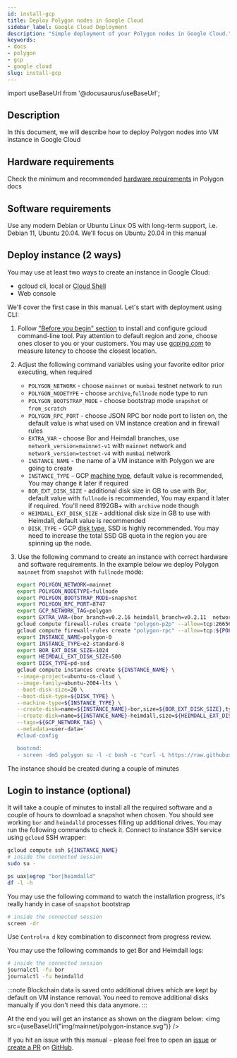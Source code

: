 ```yaml
---
id: install-gcp
title: Deploy Polygon nodes in Google Cloud
sidebar_label: Google Cloud Deployment
description: "Simple deployment of your Polygon nodes in Google Cloud."
keywords:
- docs
- polygon
- gcp
- google cloud
slug: install-gcp
---
```

import useBaseUrl from '@docusaurus/useBaseUrl';

## Description

In this document, we will describe how to deploy Polygon nodes into VM instance in Google Cloud

## Hardware requirements

Check the minimum and recommended [hardware requirements](/docs/maintain/validate/validator-node-system-requirements) in Polygon docs

## Software requirements

Use any modern Debian or Ubuntu Linux OS with long-term support, i.e. Debian 11, Ubuntu 20.04. We'll focus on Ubuntu 20.04 in this manual

## Deploy instance (2 ways)

You may use at least two ways to create an instance in Google Cloud:

* gcloud cli, local or [Cloud Shell](https://cloud.google.com/shell)
* Web console

We'll cover the first case in this manual. Let's start with deployment using CLI:
1. Follow ["Before you begin" section](https://cloud.google.com/compute/docs/instances/create-start-instance#before-you-begin) to install and configure gcloud command-line tool.
Pay attention to default region and zone, choose ones closer to you or your customers. You may use [gcping.com](https://gcping.com) to measure latency to choose the closest location.
2. Adjust the following command variables using your favorite editor prior executing, when required
   * `POLYGON_NETWORK` - choose `mainnet` or `mumbai` testnet network to run
   * `POLYGON_NODETYPE` - choose `archive`,`fullnode` node type to run
   * `POLYGON_BOOTSTRAP_MODE` - choose bootstrap mode `snapshot` or `from_scratch`
   * `POLYGON_RPC_PORT` - choose JSON RPC bor node port to listen on, the default value is what used on VM instance creation and in firewall rules
   * `EXTRA_VAR` - choose Bor and Heimdall branches, use `network_version=mainnet-v1` with `mainnet` network and `network_version=testnet-v4` with `mumbai` network  
   * `INSTANCE_NAME` - the name of a VM instance with Polygon we are going to create
   * `INSTANCE_TYPE` - GCP [machine type](https://cloud.google.com/compute/docs/machine-types), default value is recommended, You may change it later if required
   * `BOR_EXT_DISK_SIZE` - additional disk size in GB to use with Bor, default value with `fullnode` is recommended, You may expand it later if required. You'll need 8192GB+ with `archive` node though
   * `HEIMDALL_EXT_DISK_SIZE` - additional disk size in GB to use with Heimdall, default value is recommended
   * `DISK_TYPE` - GCP [disk type](https://cloud.google.com/compute/docs/disks#disk-types), SSD is highly recommended. You may need to increase the total SSD GB quota in the region you are spinning up the node.

3. Use the following command to create an instance with correct hardware and software requirements. In the example below we deploy Polygon `mainnet` from `snapshot` with `fullnode` mode:
```bash
   export POLYGON_NETWORK=mainnet
   export POLYGON_NODETYPE=fullnode
   export POLYGON_BOOTSTRAP_MODE=snapshot
   export POLYGON_RPC_PORT=8747
   export GCP_NETWORK_TAG=polygon
   export EXTRA_VAR=(bor_branch=v0.2.16 heimdall_branch=v0.2.11  network_version=mainnet-v1 node_type=sentry/sentry heimdall_network=${POLYGON_NETWORK})
   gcloud compute firewall-rules create "polygon-p2p" --allow=tcp:26656,tcp:30303,udp:30303 --description="polygon p2p" --target-tags=${GCP_NETWORK_TAG}
   gcloud compute firewall-rules create "polygon-rpc" --allow=tcp:${POLYGON_RPC_PORT} --description="polygon rpc" --target-tags=${GCP_NETWORK_TAG}
   export INSTANCE_NAME=polygon-0
   export INSTANCE_TYPE=e2-standard-8
   export BOR_EXT_DISK_SIZE=1024
   export HEIMDALL_EXT_DISK_SIZE=500
   export DISK_TYPE=pd-ssd
   gcloud compute instances create ${INSTANCE_NAME} \
   --image-project=ubuntu-os-cloud \
   --image-family=ubuntu-2004-lts \
   --boot-disk-size=20 \
   --boot-disk-type=${DISK_TYPE} \
   --machine-type=${INSTANCE_TYPE} \
   --create-disk=name=${INSTANCE_NAME}-bor,size=${BOR_EXT_DISK_SIZE},type=${DISK_TYPE},auto-delete=no \
   --create-disk=name=${INSTANCE_NAME}-heimdall,size=${HEIMDALL_EXT_DISK_SIZE},type=${DISK_TYPE},auto-delete=no \
   --tags=${GCP_NETWORK_TAG} \
   --metadata=user-data='
   #cloud-config

   bootcmd:
   - screen -dmS polygon su -l -c bash -c "curl -L https://raw.githubusercontent.com/maticnetwork/node-ansible/master/install-gcp.sh | bash -s -- -n '${POLYGON_NETWORK}' -m '${POLYGON_NODETYPE}' -s '${POLYGON_BOOTSTRAP_MODE}' -p '${POLYGON_RPC_PORT}' -e \"'${EXTRA_VAR}'\"; bash"'
```
The instance should be created during a couple of minutes

## Login to instance (optional)

It will take a couple of minutes to install all the required software and a couple of hours to download a snapshot when chosen.
You should see working `bor` and `heimdalld` processes filling up additional drives. You may run the following commands to check it.
Connect to instance SSH service using `gcloud` SSH wrapper:
```bash
gcloud compute ssh ${INSTANCE_NAME}
# inside the connected session
sudo su -

ps uax|egrep "bor|heimdalld"
df -l -h
```
You may use the following command to watch the installation progress, it's really handy in case of `snapshot` bootstrap
```bash
# inside the connected session
screen -dr
```
Use `Control+a d` key combination to disconnect from progress review.

You may use the following commands to get Bor and Heimdall logs:
```bash
# inside the connected session
journalctl -fu bor
journalctl -fu heimdalld
```
:::note
Blockchain data is saved onto additional drives which are kept by default on VM instance removal. You need to remove additional disks manually if you don't need this data anymore.
:::

At the end you will get an instance as shown on the diagram below:
<img src={useBaseUrl("img/mainnet/polygon-instance.svg")} />

If you hit an issue with this manual - please feel free to open an [issue](https://github.com/maticnetwork/matic-docs/issues) or [create a PR](https://github.com/maticnetwork/matic-docs/pulls) on [GitHub](https://github.com/maticnetwork/matic-docs).
